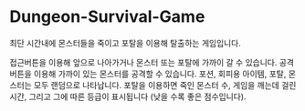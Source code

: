 # Dungeon-Survival-Game

최단 시간내에 몬스터들을 죽이고 포탈을 이용해 탈출하는 게임입니다.

접근버튼을 이용해 앞으로 나아가거나 몬스터 또는 포탈에 가까이 갈 수 있습니다. 
공격버튼을 이용해 가까이 있는 몬스터를 공격할 수 있습니다.
포션, 회피용 아이템, 포탈, 몬스터는 모두 랜덤으로 나타납니다.
포탈을 이용하면 죽인 몬스터 수, 
게임을 깨는데 걸린 시간, 
그리고 그에 따른 등급이 표시됩니다 (낮을 수록 좋은 점수입니다).
